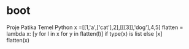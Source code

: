 # boot
Proje Patika Temel Python
x =[[1,'a',['cat'],2],[[[3]],'dog'],4,5]
flatten = lambda x: [y for l in x for y in flatten(l)] if type(x) is list else [x]  
flatten(x)
